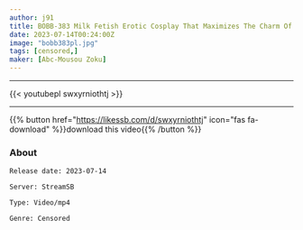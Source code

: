 ```yaml
---
author: j91
title: BOBB-383 Milk Fetish Erotic Cosplay That Maximizes The Charm Of J Cup Beautiful Breasts 7 Boin Natsuno Kohaku Box2
date: 2023-07-14T00:24:00Z
image: "bobb383pl.jpg"
tags: [censored,]
maker: [Abc-Mousou Zoku]
---
```

___

{{< youtubepl swxyrniothtj >}}
___

{{% button href="https://likessb.com/d/swxyrniothtj" icon="fas fa-download" %}}download this video{{% /button %}}
### About

`Release date: 2023-07-14`

`Server: StreamSB`

`Type: Video/mp4`

`Genre:	Censored`
